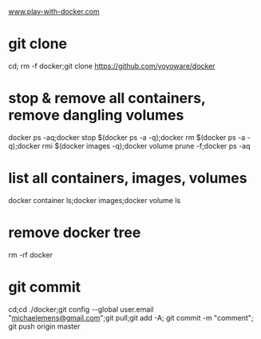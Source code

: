 www.play-with-docker.com<br>

# git clone
cd; rm -f docker;git clone https://github.com/yoyoware/docker

# stop & remove all containers, remove dangling volumes
docker ps -aq;docker stop $(docker ps -a -q);docker rm $(docker ps -a -q);docker rmi $(docker images -q);docker volume prune -f;docker ps -aq<br>

# list all containers, images, volumes
docker container ls;docker images;docker volume ls<br>

# remove docker tree
rm -rf docker<br>

# git commit
cd;cd ./docker;git config --global user.email "michaelemens@gmail.com";git pull;git add -A; git commit -m "comment"; git push origin master</b>




